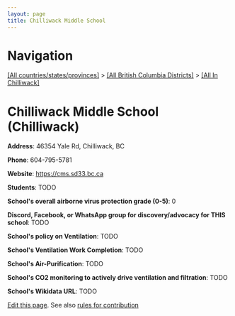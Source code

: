 ```yaml
---
layout: page
title: Chilliwack Middle School
---
```

# Navigation

[[All countries/states/provinces]](../../..) > [[All British Columbia Districts]](../..) > [[All In Chilliwack]](..)

# Chilliwack Middle School (Chilliwack)

**Address**: 46354 Yale Rd, Chilliwack, BC

**Phone**: 604-795-5781

**Website**: <https://cms.sd33.bc.ca>

**Students**: TODO

**School's overall airborne virus protection grade (0-5)**: 0

**Discord, Facebook, or WhatsApp group for discovery/advocacy for THIS school**: TODO

**School's policy on Ventilation**: TODO

**School's Ventilation Work Completion**: TODO

**School's Air-Purification**: TODO

**School's CO2 monitoring to actively drive ventilation and filtration**: TODO

**School's Wikidata URL**: TODO


[Edit this page](https://github.com/ventilate-schools/BC/edit/main/./Chilliwack/Chilliwack_Middle_School.md). See also [rules for contribution](../../../contribution-rules/)